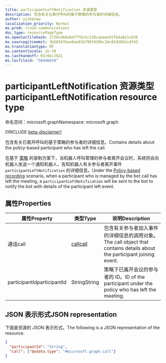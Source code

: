 ```yaml
---
title: participantLeftNotification 资源类型
description: 包含有关已离开呼叫的基于策略的参与者的详细信息。
author: yizhenww
localization_priority: Normal
ms.prod: cloud-communications
doc_type: resourcePageType
ms.openlocfilehash: 2730cd68e8d7ff6c5c238caeaee91fb4a821c836
ms.sourcegitcommit: 3b583d7baa9ae81b796fd30bc24c65d26b2cdf43
ms.translationtype: MT
ms.contentlocale: zh-CN
ms.lasthandoff: 03/04/2021
ms.locfileid: "50446634"
---
```

# <a name="participantleftnotification-resource-type"></a><span data-ttu-id="55f7f-103">participantLeftNotification 资源类型</span><span class="sxs-lookup"><span data-stu-id="55f7f-103">participantLeftNotification resource type</span></span>

<span data-ttu-id="55f7f-104">命名空间：microsoft.graph</span><span class="sxs-lookup"><span data-stu-id="55f7f-104">Namespace: microsoft.graph</span></span>

[!INCLUDE [beta-disclaimer](../../includes/beta-disclaimer.md)]

<span data-ttu-id="55f7f-105">包含有关已离开呼叫的基于策略的参与者的详细信息。</span><span class="sxs-lookup"><span data-stu-id="55f7f-105">Contains details about the policy-based participant who has left the call.</span></span>

<span data-ttu-id="55f7f-106">在基于 [策略](/microsoftteams/teams-recording-policy) 的录制方案下，当机器人呼叫管理的参与者离开会议时，系统将会向机器人发送一个通知机器人，告知机器人有关参与者离开事件 `participantLeftNotification` 的详细信息。</span><span class="sxs-lookup"><span data-stu-id="55f7f-106">Under the [Policy-based recording](/microsoftteams/teams-recording-policy) scenario, when a participant who is managed by the bot call has left the meeting, a `participantLeftNotification` will be sent to the bot to notify the bot with details of the participant left event.</span></span>

## <a name="properties"></a><span data-ttu-id="55f7f-107">属性</span><span class="sxs-lookup"><span data-stu-id="55f7f-107">Properties</span></span>
| <span data-ttu-id="55f7f-108">属性</span><span class="sxs-lookup"><span data-stu-id="55f7f-108">Property</span></span>       | <span data-ttu-id="55f7f-109">类型</span><span class="sxs-lookup"><span data-stu-id="55f7f-109">Type</span></span>            | <span data-ttu-id="55f7f-110">说明</span><span class="sxs-lookup"><span data-stu-id="55f7f-110">Description</span></span>                                                        |
| -------------- | --------------  | -------------------------------------------                        |
| <span data-ttu-id="55f7f-111">通话</span><span class="sxs-lookup"><span data-stu-id="55f7f-111">call</span></span>           | [<span data-ttu-id="55f7f-112">call</span><span class="sxs-lookup"><span data-stu-id="55f7f-112">call</span></span>](call.md) | <span data-ttu-id="55f7f-113">包含有关参与者加入事件的详细信息的调用对象。</span><span class="sxs-lookup"><span data-stu-id="55f7f-113">The call object that contains details about the participant joining event.</span></span> |
| <span data-ttu-id="55f7f-114">participantId</span><span class="sxs-lookup"><span data-stu-id="55f7f-114">participantId</span></span>  | <span data-ttu-id="55f7f-115">String</span><span class="sxs-lookup"><span data-stu-id="55f7f-115">String</span></span>          | <span data-ttu-id="55f7f-116">策略下已离开会议的参与者的 ID。</span><span class="sxs-lookup"><span data-stu-id="55f7f-116">ID of the participant under the policy who has left the meeting.</span></span>        |

## <a name="json-representation"></a><span data-ttu-id="55f7f-117">JSON 表示形式</span><span class="sxs-lookup"><span data-stu-id="55f7f-117">JSON representation</span></span>

<span data-ttu-id="55f7f-118">下面是资源的 JSON 表示形式。</span><span class="sxs-lookup"><span data-stu-id="55f7f-118">The following is a JSON representation of the resource.</span></span>

<!-- {
  "blockType": "resource",
  "optionalProperties": [],
  "@odata.type": "microsoft.graph.participantLeftNotification"
}-->
```json
{
  "participantId": "String",
  "call": {"@odata.type": "#microsoft.graph.call"}
}
```

<!-- uuid: 8fcb5dbc-d5aa-4681-8e31-b001d5168d79
2015-10-25 14:57:30 UTC -->
<!--
{
  "type": "#page.annotation",
  "description": "participantLeftNotification resource",
  "keywords": "",
  "section": "documentation",
  "tocPath": "",
  "suppressions": []
}
-->

